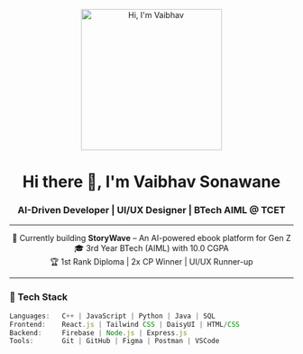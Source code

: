 <!-- Personal GIF Header -->
<p align="center">
  <img src="https://github.com/vaibhav555s/vaibhav555s/blob/main/mygif.gif" width="250" alt="Hi, I'm Vaibhav" />
</p>

<h1 align="center">Hi there 👋, I'm Vaibhav Sonawane</h1>
<h3 align="center">AI-Driven Developer | UI/UX Designer | BTech AIML @ TCET</h3>

---

<p align="center">
  🔭 Currently building <strong>StoryWave</strong> – An AI-powered ebook platform for Gen Z  
  <br>🎓 3rd Year BTech (AIML) with 10.0 CGPA  
  <br>🏆 1st Rank Diploma | 2x CP Winner | UI/UX Runner-up  
</p>

---

### 🚀 Tech Stack

```javascript
Languages:   C++ | JavaScript | Python | Java | SQL  
Frontend:    React.js | Tailwind CSS | DaisyUI | HTML/CSS  
Backend:     Firebase | Node.js | Express.js  
Tools:       Git | GitHub | Figma | Postman | VSCode  
